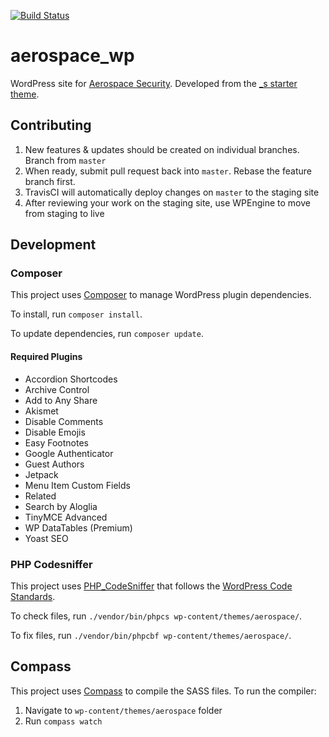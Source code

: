 [![Build Status](https://travis-ci.org/CSIS-iLab/aerospace_wp.svg?branch=master)](https://travis-ci.org/CSIS-iLab/aerospace_wp)

# aerospace_wp
WordPress site for [Aerospace Security](https://aerospace.csis.org). Developed from the [_s starter theme](http://underscores.me).

## Contributing
1. New features & updates should be created on individual branches. Branch from `master`
2. When ready, submit pull request back into `master`. Rebase the feature branch first.
3. TravisCI will automatically deploy changes on `master` to the staging site
4. After reviewing your work on the staging site, use WPEngine to move from staging to live

## Development
### Composer
This project uses [Composer](https://getcomposer.org/) to manage WordPress plugin dependencies.

To install, run `composer install`.

To update dependencies, run `composer update`.

#### Required Plugins
- Accordion Shortcodes
- Archive Control
- Add to Any Share
- Akismet
- Disable Comments
- Disable Emojis
- Easy Footnotes
- Google Authenticator
- Guest Authors
- Jetpack
- Menu Item Custom Fields
- Related
- Search by Aloglia
- TinyMCE Advanced
- WP DataTables (Premium)
- Yoast SEO

### PHP Codesniffer
This project uses [PHP_CodeSniffer](https://github.com/DealerDirect/phpcodesniffer-composer-installer) that follows the [WordPress Code Standards](https://github.com/WordPress-Coding-Standards/WordPress-Coding-Standards).

To check files, run `./vendor/bin/phpcs wp-content/themes/aerospace/`.

To fix files, run `./vendor/bin/phpcbf wp-content/themes/aerospace/`.


## Compass
This project uses [Compass](http://compass-style.org/) to compile the SASS files. To run the compiler:
1. Navigate to `wp-content/themes/aerospace` folder
2. Run `compass watch`
